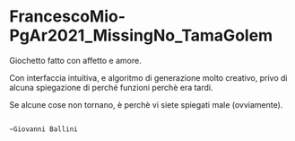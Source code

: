 # FrancescoMio-PgAr2021_MissingNo_TamaGolem

Giochetto fatto con affetto e amore.

Con interfaccia intuitiva, e algoritmo di generazione molto creativo, privo di alcuna spiegazione di perché funzioni perchè era tardi.

Se alcune cose non tornano, è perchè vi siete spiegati male (ovviamente).

                                                                                                                    ~Giovanni Ballini
